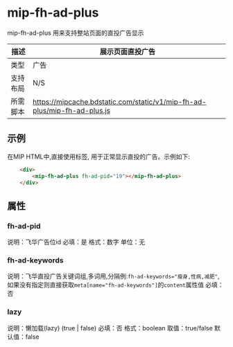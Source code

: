 # mip-fh-ad-plus 

mip-fh-ad-plus 用来支持整站页面的直投广告显示

|描述|展示页面直投广告|
|---|---|
|类型|广告|
|支持布局|N/S|
|所需脚本|https://mipcache.bdstatic.com/static/v1/mip-fh-ad-plus/mip-fh-ad-plus.js|

## 示例

在MIP HTML中,直接使用标签, 用于正常显示直投的广告。示例如下:

```html
    <div>
        <mip-fh-ad-plus fh-ad-pid="19"></mip-fh-ad-plus>
    </div>
```

## 属性

### fh-ad-pid

说明：飞华广告位id
必填：是
格式：数字
单位：无

### fh-ad-keywords

说明：飞华直投广告关键词组,多词用,分隔例:`fh-ad-keywords="瘦身,性病,减肥"`, 如果没有指定则直接获取`meta[name="fh-ad-keywords"]`的`content`属性值
必填：否

### lazy

说明：懒加载(lazy) (true | false)
必填：否
格式：boolean
取值：true/false
默认值：false

